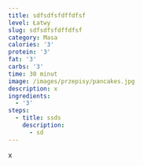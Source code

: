 ```yaml
---
title: sdfsdfsfdffdfsf
level: Łatwy
slug: sdfsdfsfdffdfsf
category: Masa
calories: '3'
protein: '3'
fat: '3'
carbs: '3'
time: 30 minut
image: /images/przepisy/pancakes.jpg
description: x
ingredients:
  - '3'
steps:
  - title: ssds
    description:
      - sd
---
```

x
